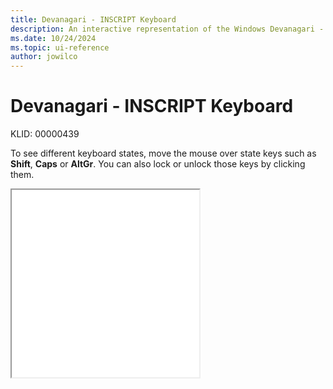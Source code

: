 ```yaml
---
title: Devanagari - INSCRIPT Keyboard
description: An interactive representation of the Windows Devanagari - INSCRIPT keyboard. To see different keyboard states, click or move the mouse over the state keys.
ms.date: 10/24/2024
ms.topic: ui-reference
author: jowilco
---
```


# Devanagari - INSCRIPT Keyboard

KLID: 00000439

To see different keyboard states, move the mouse over state keys such as **Shift**, **Caps** or **AltGr**. You can also lock or unlock those keys by clicking them.

<iframe src="kbdindev.html" height="300"></iframe>
